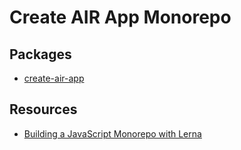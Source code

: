 # Create AIR App Monorepo

## Packages
- [create-air-app](packages/create-air-app)

## Resources
- [Building a JavaScript Monorepo with Lerna](https://javascript.plainenglish.io/javascript-monorepo-with-lerna-5729d6242302)